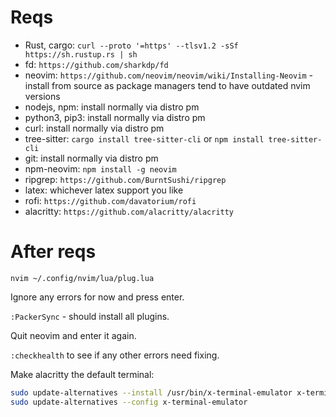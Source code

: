 # Reqs

* Rust, cargo: `curl --proto '=https' --tlsv1.2 -sSf https://sh.rustup.rs | sh`
* fd: `https://github.com/sharkdp/fd`
* neovim: `https://github.com/neovim/neovim/wiki/Installing-Neovim` - install from source as package managers tend to have outdated nvim versions
* nodejs, npm: install normally via distro pm
* python3, pip3: install normally via distro pm
* curl: install normally via distro pm
* tree-sitter: `cargo install tree-sitter-cli` or `npm install tree-sitter-cli`
* git: install normally via distro pm
* npm-neovim: `npm install -g neovim`
* ripgrep: `https://github.com/BurntSushi/ripgrep`
* latex: whichever latex support you like
* rofi: `https://github.com/davatorium/rofi`
* alacritty: `https://github.com/alacritty/alacritty`

# After reqs

`nvim ~/.config/nvim/lua/plug.lua`

Ignore any errors for now and press enter.

`:PackerSync` - should install all plugins.

Quit neovim and enter it again.

`:checkhealth` to see if any other errors need fixing.

Make alacritty the default terminal:

```bash
sudo update-alternatives --install /usr/bin/x-terminal-emulator x-terminal-emulator /usr/bin/alacritty 50
sudo update-alternatives --config x-terminal-emulator
```

